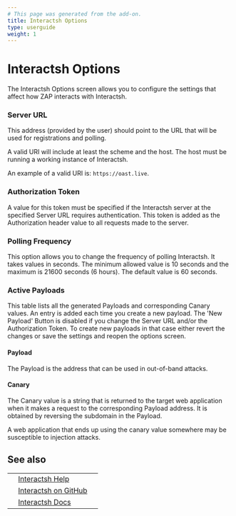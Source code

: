 ```yaml
---
# This page was generated from the add-on.
title: Interactsh Options
type: userguide
weight: 1
---
```


# Interactsh Options


The Interactsh Options screen allows you to configure the settings that affect how ZAP interacts with Interactsh.

### Server URL

This address (provided by the user) should point to the URL that will be used for registrations and polling.

A valid URI will include at least the scheme and the host. The host must be running a working instance of
Interactsh.

An example of a valid URI is: `https://oast.live`.

### Authorization Token

A value for this token must be specified if the Interactsh server at the specified Server URL requires
authentication. This token is added as the Authorization header value to all requests made to the server.

### Polling Frequency

This option allows you to change the frequency of polling Interactsh. It takes values in seconds. The minimum allowed
value is 10 seconds and the maximum is 21600 seconds (6 hours). The default value is 60 seconds.

### Active Payloads

This table lists all the generated Payloads and corresponding Canary values. An entry is added each time you create a
new payload. The 'New Payload' Button is disabled if you change the Server URL and/or the Authorization Token.
To create new payloads in that case either revert the changes or save the settings and reopen the options screen.

#### Payload

The Payload is the address that can be used in out-of-band attacks.

#### Canary

The Canary value is a string that is returned to the target web application when it makes a request to the
corresponding Payload address. It is obtained by reversing the subdomain in the Payload.

A web application that ends up using the canary value somewhere may be susceptible to injection attacks.

## See also

|   |                                                                               |   |
|---|-------------------------------------------------------------------------------|---|
|   | [Interactsh Help](/docs/desktop/addons/oast-support/services/interactsh/)     |   |
|   | [Interactsh on GitHub](https://github.com/projectdiscovery/interactsh)        |   |
|   | [Interactsh Docs](https://docs.projectdiscovery.io/tools/interactsh/overview) |   |
